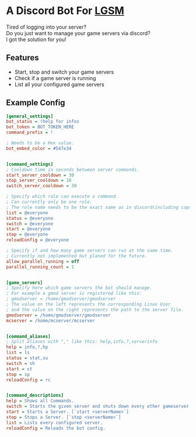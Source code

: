 # A Discord Bot For [LGSM](https://linuxgsm.com/)

Tired of logging into your server?  
Do you just want to manage your game servers via discord?  
I got the solution for you!

## Features
- Start, stop and switch your game servers
- Check if a game server is running
- List all your configured game servers

## Example Config

```ini
[general_settings]
bot_status = !help for infos
bot_token = BOT_TOKEN_HERE
command_prefix = !

; Needs to be a Hex value.
bot_embed_color = #547e34


[command_settings]
; Cooldown time in seconds between server commands.
start_server_cooldown = 30
stop_server_cooldown = 10
switch_server_cooldown = 30

; Specify which role can execute a command.
; Can currently only be one role.
; The role name needs to be the exact same as in discord(including caps and spelling).
list = @everyone
status = @everyone
switch = @everyone
start = @everyone
stop = @everyone
reloadConfig = @everyone

; Specify if and how many game servers can run at the same time.
; Currently not implemented but planed for the future.
allow_parallel_running = off
parallel_running_count = 1


[game_servers]
; Specify here which game servers the bot should manage.
; For example a gmod server is registered like this:
; gmodserver = /home/gmodserver/gmodserver
; The value on the left represents the corresponding Linux User
; and the value on the right represents the path to the server file.
gmodserver = /home/gmodserver/gmodserver
mcserver = /home/mcserver/mcserver


[command_aliases]
; Split aliases with "," like this: help,info,?,serverinfo 
help = info,?,hp
list = ls
status = stat,su
switch = sh
start = st
stop = sp
reloadConfig = rc


[command_descriptions]
help = Shows all Commands.
switch = Starts the given server and shuts down every other gameserver running. [`switch <serverName>`]
start = Starts a Server. [`start <serverName>`]
stop = Stops a Server. [`stop <serverName>`]
list = Lists every configured server.
reloadConfig = Reloads the bot config.
```